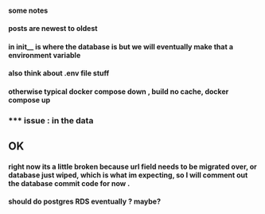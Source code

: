 #### some notes

#### posts are newest to oldest 

#### in init__ is where the database is but we will eventually make that a environment variable 

#### also think about .env file stuff 

#### otherwise typical docker compose down , build no cache, docker compose up 

### *** issue : in the data 

## OK 

#### right now its a little broken because url field needs to be migrated over, or database just wiped, which is what im expecting, so I will comment out the database commit code for now .

#### should do postgres  RDS eventually ? maybe?
